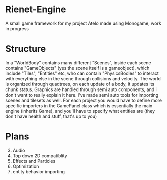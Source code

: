 # Rienet-Engine
A small game framework for my project Atelo made using Monogame, work in progress

# Structure
In a "WorldBody" contains many different "Scenes", inside each scene contains "GameObjects" (yes the scene itself is a gameobject), which include "Tiles", "Entities" etc, who can contain "PhysicsBodies" to interact with everything else in the scene through collisions and velocity. The world is organized through quadtrees, on each update of a body, it updates its chunk status. Graphics are handled through semi auto components, and i don't want to really explain it here. I've made semi auto tools for importing scenes and tilesets as well.
For each project you would have to define more specific importers in the GamePanel class which is essentially the main engine (inherits Game), and you'll have to specify what entities are (they don't have health and stuff, that's up to you)

# Plans
3. Audio
4. Top down 2D compatiblity
5. Effects and Particles
9. Optimization
10. entity behavior importing
